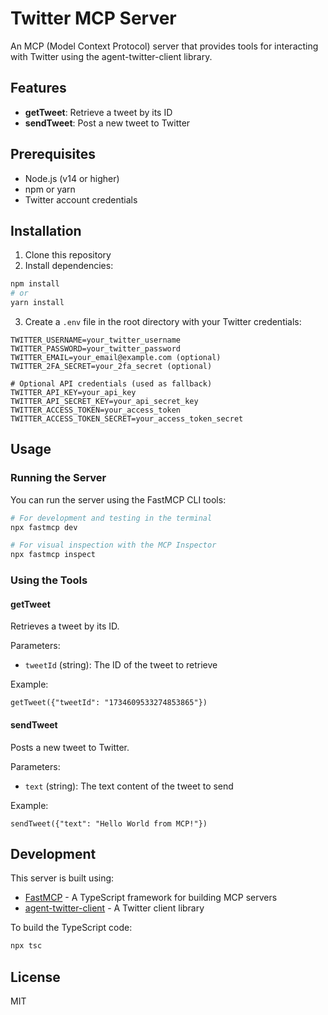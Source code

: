 # Twitter MCP Server

An MCP (Model Context Protocol) server that provides tools for interacting with Twitter using the agent-twitter-client library.

## Features

- **getTweet**: Retrieve a tweet by its ID
- **sendTweet**: Post a new tweet to Twitter

## Prerequisites

- Node.js (v14 or higher)
- npm or yarn
- Twitter account credentials

## Installation

1. Clone this repository
2. Install dependencies:

```bash
npm install
# or
yarn install
```

3. Create a `.env` file in the root directory with your Twitter credentials:

```
TWITTER_USERNAME=your_twitter_username
TWITTER_PASSWORD=your_twitter_password
TWITTER_EMAIL=your_email@example.com (optional)
TWITTER_2FA_SECRET=your_2fa_secret (optional)

# Optional API credentials (used as fallback)
TWITTER_API_KEY=your_api_key
TWITTER_API_SECRET_KEY=your_api_secret_key
TWITTER_ACCESS_TOKEN=your_access_token
TWITTER_ACCESS_TOKEN_SECRET=your_access_token_secret
```

## Usage

### Running the Server

You can run the server using the FastMCP CLI tools:

```bash
# For development and testing in the terminal
npx fastmcp dev

# For visual inspection with the MCP Inspector
npx fastmcp inspect
```

### Using the Tools

#### getTweet

Retrieves a tweet by its ID.

Parameters:
- `tweetId` (string): The ID of the tweet to retrieve

Example:
```
getTweet({"tweetId": "1734609533274853865"})
```

#### sendTweet

Posts a new tweet to Twitter.

Parameters:
- `text` (string): The text content of the tweet to send

Example:
```
sendTweet({"text": "Hello World from MCP!"})
```

## Development

This server is built using:
- [FastMCP](https://github.com/punkpeye/fastmcp) - A TypeScript framework for building MCP servers
- [agent-twitter-client](https://www.npmjs.com/package/agent-twitter-client) - A Twitter client library

To build the TypeScript code:

```bash
npx tsc
```

## License

MIT
